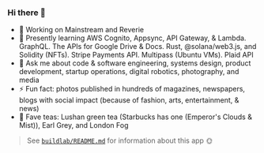 ### Hi there 👋

- 🔭 Working on Mainstream and Reverie
- 🌱 Presently learning AWS Cognito, Appsync, API Gateway, & Lambda. GraphQL. The APIs for Google Drive & Docs. Rust, @solana/web3.js, and Solidity (NFTs). Stripe Payments API. Multipass (Ubuntu VMs). Plaid API
- 💬 Ask me about code & software engineering, systems design, product development, startup operations, digital robotics, photography, and media
- ⚡ Fun fact: photos published in hundreds of magazines, newspapers, blogs with social impact (because of fashion, arts, entertainment, & news)
- 🍵 Fave teas: Lushan green tea (Starbucks has one (Emperor's Clouds & Mist)), Earl Grey, and London Fog

> See [`buildlab/README.md`](https://github.com/jasonhargrove/jasonhargrove/blob/main/buildlab/README.md) for information about this app 🌞
